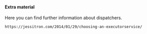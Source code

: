 #### Extra material
Here you can find further information about dispatchers.
 
    https://jessitron.com/2014/01/29/choosing-an-executorservice/